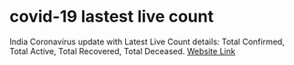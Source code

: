 # covid-19 lastest live count
India Coronavirus update with Latest Live Count details: Total Confirmed, Total Active, Total Recovered, Total Deceased. [Website Link](https://tamkarthikeyan.github.io/covid-19-lastest-live-count/Covid-19/)
